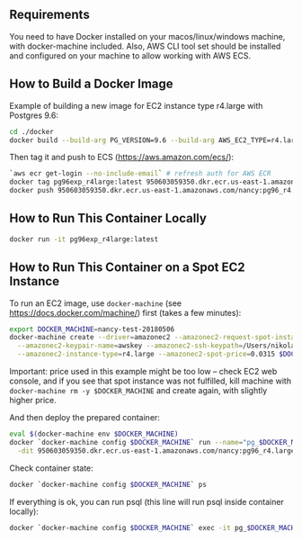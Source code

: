 Requirements
---
You need to have Docker installed on your macos/linux/windows machine, with docker-machine included.
Also, AWS CLI tool set should be installed and configured on your machine to allow working with AWS ECS.

How to Build a Docker Image
---
Example of building a new image for EC2 instance type r4.large with Postgres 9.6:
```bash
cd ./docker
docker build --build-arg PG_VERSION=9.6 --build-arg AWS_EC2_TYPE=r4.large -t pg96exp_r4large .
```

Then tag it and push to ECS (https://aws.amazon.com/ecs/):
```bash
`aws ecr get-login --no-include-email` # refresh auth for AWS ECR
docker tag pg96exp_r4large:latest 950603059350.dkr.ecr.us-east-1.amazonaws.com/nancy:pg96_r4.large
docker push 950603059350.dkr.ecr.us-east-1.amazonaws.com/nancy:pg96_r4.large
```

How to Run This Container Locally
---
```bash
docker run -it pg96exp_r4large:latest
```

How to Run This Container on a Spot EC2 Instance
---
To run an EC2 image, use `docker-machine` (see https://docs.docker.com/machine/) first (takes a few minutes):
```bash
export DOCKER_MACHINE=nancy-test-20180506
docker-machine create --driver=amazonec2 --amazonec2-request-spot-instance \
  --amazonec2-keypair-name=awskey --amazonec2-ssh-keypath=/Users/nikolay/.ssh/awskey.pem \
  --amazonec2-instance-type=r4.large --amazonec2-spot-price=0.0315 $DOCKER_MACHINE
```

Important: price used in this example might be too low – check EC2 web console, and if you see that spot instance
was not fulfilled, kill machine with `docker-machine rm -y $DOCKER_MACHINE` and create again, with slightly higher price.

And then deploy the prepared container:
```bash
eval $(docker-machine env $DOCKER_MACHINE)
docker `docker-machine config $DOCKER_MACHINE` run --name="pg_$DOCKER_MACHINE" \
  -dit 950603059350.dkr.ecr.us-east-1.amazonaws.com/nancy:pg96_r4.large
```

Check container state:
```bash
docker `docker-machine config $DOCKER_MACHINE` ps
```

If everything is ok, you can run psql (this line will run psql inside container locally):
```bash
docker `docker-machine config $DOCKER_MACHINE` exec -it pg_$DOCKER_MACHINE psql -U postgres
```


